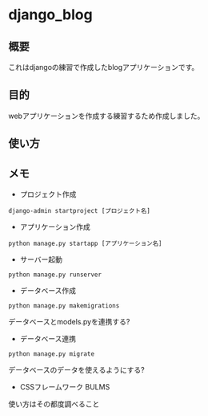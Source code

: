 # django_blog
## 概要
これはdjangoの練習で作成したblogアプリケーションです。

## 目的
webアプリケーションを作成する練習するため作成しました。

## 使い方

## メモ
- プロジェクト作成

`django-admin startproject [プロジェクト名]`


- アプリケーション作成

`python manage.py startapp [アプリケーション名]`


- サーバー起動

`python manage.py runserver`


- データベース作成

`python manage.py makemigrations`

データベースとmodels.pyを連携する?


- データベース連携

`python manage.py migrate`

データベースのデータを使えるようにする?


- CSSフレームワーク BULMS

使い方はその都度調べること
